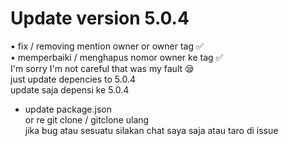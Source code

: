 # Update version 5.0.4
• fix / removing mention owner or owner tag ✅<br>
• memperbaiki / menghapus nomor owner ke tag ✅<br>
I'm sorry I'm not careful that was my fault 😪<br>
just update depencies to 5.0.4<br>
update saja depensi ke 5.0.4<br>
* update package.json<br>
or re git clone / gitclone ulang<br>
jika bug atau sesuatu silakan chat saya saja atau taro di issue

